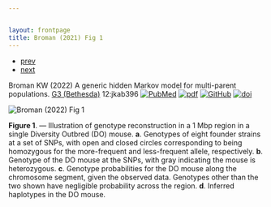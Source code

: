 ```yaml
---


layout: frontpage
title: Broman (2021) Fig 1
---
```

<div class="navbar">
  <div class="navbar-inner">
      <ul class="nav">
          <li><a href="mbmixups_fig3.html">prev</a></li>
          <li><a href="mbmixups_fig1.html">next</a></li>
      </ul>
  </div>
</div>

Broman KW (2022) A generic hidden Markov model
for multi-parent populations. [G3
(Bethesda)](https://academic.oup.com/g3journal) 12:jkab396
[![PubMed](../icons16/pubmed-icon.png)](https://pubmed.ncbi.nlm.nih.gov/34791211/)
[![pdf](../icons16/pdf-icon.png)](https://academic.oup.com/g3journal/article-pdf/12/2/jkab396/42382435/jkab396.pdf)
[![GitHub](../icons16/github-icon.png)](https://github.com/kbroman/Paper_GenericHMM)
[![doi](../icons16/doi-icon.png)](https://doi.org/10.1093/g3journal/jkab396)

![Broman (2022) Fig 1](../bigpublpics/genhmm_fig1_lg.png)

**Figure 1**. &mdash; Illustration of genotype reconstruction in a 1
  Mbp region in a single Diversity Outbred (DO) mouse. **a**.
  Genotypes of eight founder strains at a set of SNPs, with open and
  closed circles corresponding to being homozygous for the
  more-frequent and less-frequent allele, respectively. **b**.
  Genotype of the DO mouse at the SNPs, with gray indicating the mouse
  is heterozygous. **c**. Genotype probabilities for the DO mouse
  along the chromosome segment, given the observed data. Genotypes
  other than the two shown have negligible probability across the
  region. **d**. Inferred haplotypes in the DO mouse.
